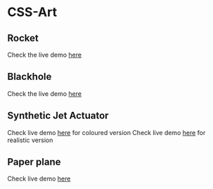# CSS-Art

## Rocket
Check the live demo [here](https://codepen.io/King-of-the-Hills/pen/zYbGjRr)

## Blackhole
Check the live demo [here](https://codepen.io/King-of-the-Hills/pen/BabKJMm)

## Synthetic Jet Actuator
Check live demo [here](https://codepen.io/King-of-the-Hills/pen/poYbXjz) for coloured version
Check live demo [here](https://codepen.io/King-of-the-Hills/pen/LYaRJyg) for realistic version

## Paper plane
Check live demo [here](https://codepen.io/King-of-the-Hills/pen/gOEmeMg)
